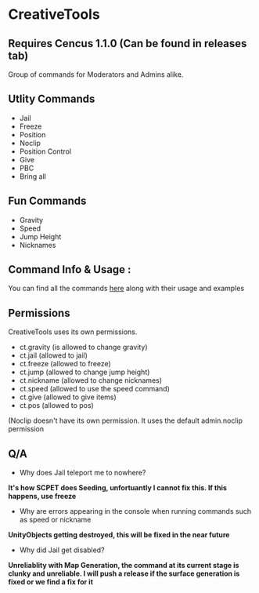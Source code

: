 # CreativeTools
## Requires Cencus 1.1.0 (Can be found in releases tab)
Group of commands for Moderators and Admins alike.

## Utlity Commands
- Jail 
- Freeze
- Position
- Noclip
- Position Control
- Give
- PBC
- Bring all

## Fun Commands
- Gravity
- Speed
- Jump Height
- Nicknames

## Command Info & Usage :
You can find all the commands [here](https://github.com/KuebV/CreativeTools/blob/main/Commands.md) along with their usage and examples

## Permissions

CreativeTools uses its own permissions.
- ct.gravity (is allowed to change gravity)
- ct.jail (allowed to jail)
- ct.freeze (allowed to freeze)
- ct.jump (allowed to change jump height)
- ct.nickname (allowed to change nicknames)
- ct.speed (allowed to use the speed command)
- ct.give (allowed to give items)
- ct.pos (allowed to pos)

(Noclip doesn't have its own permission. It uses the default admin.noclip permission

## Q/A
- Why does Jail teleport me to nowhere?

**It's how SCPET does Seeding, unfortuantly I cannot fix this. If this happens, use freeze**

- Why are errors appearing in the console when running commands such as speed or nickname

**UnityObjects getting destroyed, this will be fixed in the near future**

- Why did Jail get disabled?

**Unreliablity with Map Generation, the command at its current stage is clunky and unreliable. I will push a release if the surface generation is fixed or we find a fix for it** 

